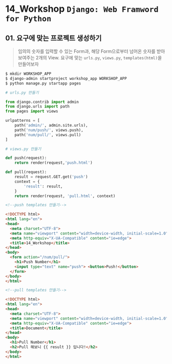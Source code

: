 # 14_Workshop	`Django: Web Framword for Python`

## 01. 요구에 맞는 프로젝트 생성하기

> 임의의 숫자를 입력할 수 있는 Form과, 해당 Form으로부터 넘어온 숫자를 받아 보여주는 2개의 View.
> 요구에 맞는 `urls.py`, `views.py`, `templates(html)`을 만들어보자

```bash
$ mkdir WORKSHOP_APP
$ django-admin startproject workshop_app WORKSHOP_APP
$ python manage.py startapp pages
```

```python
# urls.py 만들기

from django.contrib import admin
from django.urls import path
from pages import views

urlpatterns = [
    path('admin/', admin.site.urls),
    path('num/push/', views.push),
    path('num/pull/', views.pull)
]
```

```python
# views.py 만들기

def push(request):
    return render(request,'push.html')

def pull(request):
    result = request.GET.get('push')
    context = {
        'result': result,
    }
    return render(request, 'pull.html', context)
```

```html
<!--push templates 만들기-->

<!DOCTYPE html>
<html lang="en">
<head>
  <meta charset="UTF-8">
  <meta name="viewport" content="width=device-width, initial-scale=1.0">
  <meta http-equiv="X-UA-Compatible" content="ie=edge">
  <title>14_Workshop</title>
</head>
<body>
  <form action="/num/pull/">
    <h1>Push Number</h1>
    <input type="text" name="push"> <button>Push!</button>
  </form>
</body>
</html>
```

```html
<!--pull templates 만들기-->

<!DOCTYPE html>
<html lang="en">
<head>
  <meta charset="UTF-8">
  <meta name="viewport" content="width=device-width, initial-scale=1.0">
  <meta http-equiv="X-UA-Compatible" content="ie=edge">
  <title>Document</title>
</head>
<body>
  <h1>Pull Number</h1>
  <h2>Pull 해보니 {{ result }} 입니다!</h2>
</body>
</html>
```

